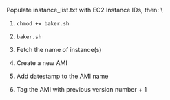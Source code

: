 Populate instance_list.txt with EC2 Instance IDs, then: \
1. `chmod +x baker.sh`
2. `baker.sh`
 
 1. Fetch the name of instance(s)
 2. Create a new AMI
 3. Add datestamp to the AMI name
 4. Tag the AMI with previous version number + 1
